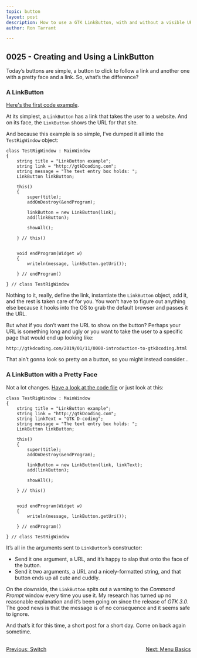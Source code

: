 ```yaml
---
topic: button
layout: post
description: How to use a GTK LinkButton, with and without a visible URL - a D language tutorial.
author: Ron Tarrant

---
```


## 0025 - Creating and Using a LinkButton

Today’s buttons are simple, a button to click to follow a link and another one with a pretty face and a link. So, what’s the difference?

### A LinkButton

[Here's the first code example](https://github.com/rontarrant/gtkDcoding/blob/master/011_odd/odd_011_01_linkbutton.d).

At its simplest, a `LinkButton` has a link that takes the user to a website. And on its face, the `LinkButton` shows the URL for that site.

And because this example is so simple, I’ve dumped it all into the `TestRigWindow` object:

	class TestRigWindow : MainWindow
	{
		string title = "LinkButton example";
		string link = "http://gtkDcoding.com";
		string message = "The text entry box holds: ";
		LinkButton linkButton;
		
		this()
		{
			super(title);
			addOnDestroy(&endProgram);
			
			linkButton = new LinkButton(link);
			add(linkButton);
			
			showAll();
			
		} // this()
		
		
		void endProgram(Widget w)
		{
			writeln(message, linkButton.getUri());
			
		} // endProgram()
		
	} // class TestRigWindow

Nothing to it, really, define the link, instantiate the `LinkButton` object, add it, and the rest is taken care of for you. You won’t have to figure out anything else because it hooks into the OS to grab the default browser and passes it the URL.

But what if you don’t want the URL to show on the button? Perhaps your URL is something long and ugly or you want to take the user to a specific page that would end up looking like:

	http://gtkdcoding.com/2019/01/11/0000-introduction-to-gtkDcoding.html

That ain’t gonna look so pretty on a button, so you might instead consider…

### A LinkButton with a Pretty Face

Not a lot changes. [Have a look at the code file](https://github.com/rontarrant/gtkDcoding/blob/master/011_odd/odd_011_02_linkbutton_labeled.d) or just look at this:

	class TestRigWindow : MainWindow
	{
		string title = "LinkButton example";
		string link = "http://gtkDcoding.com";
		string linkText = "GTK D-coding";
		string message = "The text entry box holds: ";
		LinkButton linkButton;
		
		this()
		{
			super(title);
			addOnDestroy(&endProgram);
			
			linkButton = new LinkButton(link, linkText);
			add(linkButton);
			
			showAll();
	
		} // this()
		
		
		void endProgram(Widget w)
		{
			writeln(message, linkButton.getUri());
			
		} // endProgram()
		
	} // class TestRigWindow

It’s all in the arguments sent to `LinkButton`’s constructor:

- Send it one argument, a URL, and it’s happy to slap that onto the face of the button.
- Send it two arguments, a URL and a nicely-formatted string, and that button ends up all cute and cuddly.

On the downside, the `LinkButton` spits out a warning to the *Command Prompt* window every time you use it. My research has turned up no reasonable explanation and it’s been going on since the release of *GTK 3.0*. The good news is that the message is of no consequence and it seems safe to ignore.

And that’s it for this time, a short post for a short day. Come on back again sometime.


<BR>
<div style="float: left;">
	<a href="https://gtkdcoding.com/2019/04/05/0024-switch-and-light-switch.html">Previous: Switch</a>
</div>
<div style="float: right;">
	<a href="https://gtkdcoding.com/2019/04/12/0026-menu-basics.html">Next: Menu Basics</a>
</div>
<BR>
